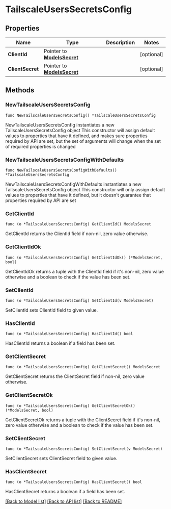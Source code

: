 # TailscaleUsersSecretsConfig

## Properties

Name | Type | Description | Notes
------------ | ------------- | ------------- | -------------
**ClientId** | Pointer to [**ModelsSecret**](ModelsSecret.md) |  | [optional] 
**ClientSecret** | Pointer to [**ModelsSecret**](ModelsSecret.md) |  | [optional] 

## Methods

### NewTailscaleUsersSecretsConfig

`func NewTailscaleUsersSecretsConfig() *TailscaleUsersSecretsConfig`

NewTailscaleUsersSecretsConfig instantiates a new TailscaleUsersSecretsConfig object
This constructor will assign default values to properties that have it defined,
and makes sure properties required by API are set, but the set of arguments
will change when the set of required properties is changed

### NewTailscaleUsersSecretsConfigWithDefaults

`func NewTailscaleUsersSecretsConfigWithDefaults() *TailscaleUsersSecretsConfig`

NewTailscaleUsersSecretsConfigWithDefaults instantiates a new TailscaleUsersSecretsConfig object
This constructor will only assign default values to properties that have it defined,
but it doesn't guarantee that properties required by API are set

### GetClientId

`func (o *TailscaleUsersSecretsConfig) GetClientId() ModelsSecret`

GetClientId returns the ClientId field if non-nil, zero value otherwise.

### GetClientIdOk

`func (o *TailscaleUsersSecretsConfig) GetClientIdOk() (*ModelsSecret, bool)`

GetClientIdOk returns a tuple with the ClientId field if it's non-nil, zero value otherwise
and a boolean to check if the value has been set.

### SetClientId

`func (o *TailscaleUsersSecretsConfig) SetClientId(v ModelsSecret)`

SetClientId sets ClientId field to given value.

### HasClientId

`func (o *TailscaleUsersSecretsConfig) HasClientId() bool`

HasClientId returns a boolean if a field has been set.

### GetClientSecret

`func (o *TailscaleUsersSecretsConfig) GetClientSecret() ModelsSecret`

GetClientSecret returns the ClientSecret field if non-nil, zero value otherwise.

### GetClientSecretOk

`func (o *TailscaleUsersSecretsConfig) GetClientSecretOk() (*ModelsSecret, bool)`

GetClientSecretOk returns a tuple with the ClientSecret field if it's non-nil, zero value otherwise
and a boolean to check if the value has been set.

### SetClientSecret

`func (o *TailscaleUsersSecretsConfig) SetClientSecret(v ModelsSecret)`

SetClientSecret sets ClientSecret field to given value.

### HasClientSecret

`func (o *TailscaleUsersSecretsConfig) HasClientSecret() bool`

HasClientSecret returns a boolean if a field has been set.


[[Back to Model list]](../README.md#documentation-for-models) [[Back to API list]](../README.md#documentation-for-api-endpoints) [[Back to README]](../README.md)


